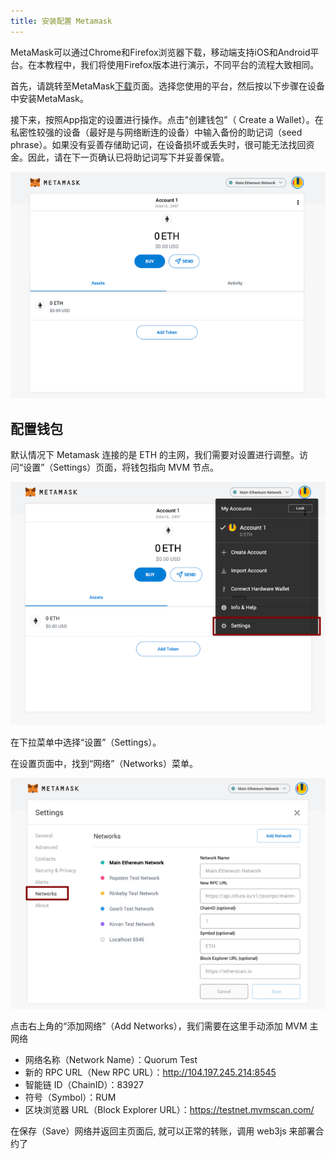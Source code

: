 ```yaml
---
title: 安装配置 Metamask
---
```


MetaMask可以通过Chrome和Firefox浏览器下载，移动端支持iOS和Android平台。在本教程中，我们将使用Firefox版本进行演示，不同平台的流程大致相同。

首先，请跳转至MetaMask[下载](https://metamask.io/download.html)页面。选择您使用的平台，然后按以下步骤在设备中安装MetaMask。

接下来，按照App指定的设置进行操作。点击"创建钱包”（ Create a Wallet）。在私密性较强的设备（最好是与网络断连的设备）中输入备份的助记词（seed phrase）。如果没有妥善存储助记词，在设备损坏或丢失时，很可能无法找回资金。因此，请在下一页确认已将助记词写下并妥善保管。

![initialize](./initialize.png)

## 配置钱包

默认情况下 Metamask 连接的是 ETH 的主网，我们需要对设置进行调整。访问“设置”（Settings）页面，将钱包指向 MVM 节点。

![setting](./setting.png)

在下拉菜单中选择“设置”（Settings）。

在设置页面中，找到“网络”（Networks）菜单。

![network](./network.png)

点击右上角的“添加网络”（Add Networks），我们需要在这里手动添加 MVM 主网络

- 网络名称（Network Name）：Quorum Test
- 新的 RPC URL（New RPC URL）：http://104.197.245.214:8545
- 智能链 ID（ChainID）：83927
- 符号（Symbol）：RUM
- 区块浏览器 URL（Block Explorer URL）：https://testnet.mvmscan.com/

在保存（Save）网络并返回主页面后, 就可以正常的转账，调用 web3js 来部署合约了
